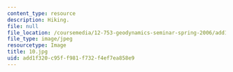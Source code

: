 ```yaml
---
content_type: resource
description: Hiking.
file: null
file_location: /coursemedia/12-753-geodynamics-seminar-spring-2006/add1f320c95ff981f732f4ef7ea858e9_10.jpg
file_type: image/jpeg
resourcetype: Image
title: 10.jpg
uid: add1f320-c95f-f981-f732-f4ef7ea858e9
---
```

